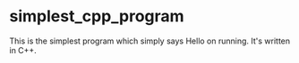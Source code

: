 # simplest_cpp_program
This is the simplest program which simply says Hello on running. It's written in C++.
